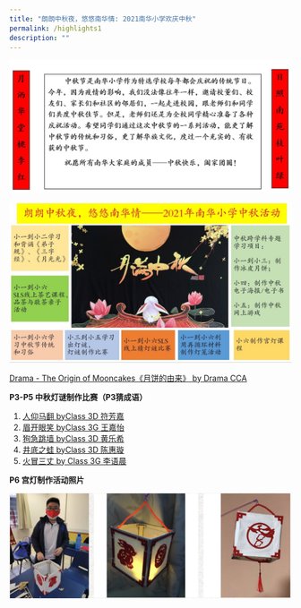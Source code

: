 ```yaml
---
title: "朗朗中秋夜，悠悠南华情: 2021南华小学欢庆中秋"
permalink: /highlights1
description: ""
---
```

![](/images/nanhuapri1.jpg)

![](/images/Mid-Autumn%20-%20Banner%202.jpeg)

[Drama - The Origin of Mooncakes《月饼的由来》 by Drama CCA](https://drive.google.com/file/d/1k6M0cNhRyup9lf4UoLOjTayWZ0z5uOhw/view)

**P3-P5 中秋灯谜制作比赛（P3猜成语）**

1. [人仰马翻 byClass 3D 符芳嘉](https://drive.google.com/file/d/1dgAmAe4_yPldJgox37frrS3xpg1ZMmtw/view?usp=sharing)
2. [眉开眼笑 byClass 3G 王嘉怡](https://drive.google.com/file/d/1iy-5b4NmNGw-a_RkbLxWZxRlkCxyXB94/view)
3. [狗急跳墙 byClass 3D 黄乐希](https://drive.google.com/file/d/1TkX61NLlde4IjOE_Z5RwffE2znqKxBd-/view?usp=sharing)
4. [井底之蛙 byClass 3D 陈惠璇](https://drive.google.com/file/d/1wOTvmPjNeiL98rajTZ9h_jEjfTb7V1V2/view?usp=sharing)
5. [火冒三丈 by Class 3G 李语晨](https://drive.google.com/file/d/1IIODHQrdapGR38-8enbKZpvxP0Z2xjL9/view?usp=sharing)

**P6 宫灯制作活动照片**

![](/images/Nanhua%20screenshot%201.png)
